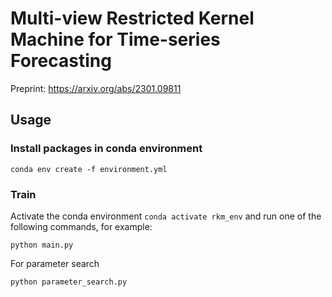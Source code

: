 # Multi-view Restricted Kernel Machine for Time-series Forecasting

Preprint: https://arxiv.org/abs/2301.09811


## Usage

### Install packages in conda environment

```
conda env create -f environment.yml
```

### Train
Activate the conda environment `conda activate rkm_env` and run one of the following commands, for example:
```
python main.py 
```

For parameter search
```
python parameter_search.py 
```


